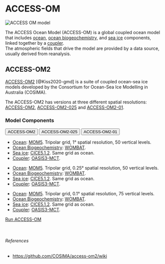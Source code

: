 
# ACCESS-OM

<img src="../../../assets/model-config-logos/configurations-without-titles/access-om.png" alt="ACCESS OM model" class="img-contain white-background with-border with-padding intro-img"></img>

The ACCESS Ocean Model (ACCESS-OM) is a global coupled ocean model that includes <a href="../../model_components/ocean">ocean</a>, <a href="../../model_components/bgc_ocean">ocean biogeochemistry</a>, and <a href="../../model_components/sea-ice">sea ice</a> components, linked together by a <a href="../../model_components/coupler">coupler</a>.
<br>
The atmospheric fields that drive the model are provided by a data source, usually derived from reanalysis.

## ACCESS-OM2

<a href="https://gmd.copernicus.org/articles/13/401/2020/" target="_blank">ACCESS-OM2</a> [@Kiss2020-gmd] is a suite of coupled ocean-sea ice models developed by the <Consortium href="http://cosima.org.au/" target="_blank">Consortium for Ocean-Sea Ice Modelling in Australia (COSIMA)</a>.

The ACCESS-OM2 has versions at three different spatial resolutions: <a href="http://cosima.org.au/index.php/models/access-om2/" target="_blank">ACCESS-OM2</a>, <a href="http://cosima.org.au/index.php/models/access-om2-025/" target="_blank">ACCESS-OM2-025</a> and <a href="http://cosima.org.au/index.php/models/access-om2-01-2/" target="_blank">ACCESS-OM2-01</a>.

### Model Components

<!-- Tab labels -->
<div class="tabLabels" label="ACCESS-OM-versions">
    <button>ACCESS-OM2</button>
    <button>ACCESS-OM2-025</button>
    <button>ACCESS-OM2-01</button>
</div>
<!-- Tab content -->
<div class="tabContents" label="ACCESS-OM-versions">
    <!-- 
    -
    -
    -
    ACCESS-OM2 -->
    <div>   
        <ul>
            <li>
                <a href="../../model_components/ocean">Ocean</a>: <a href="../../model_components/ocean#mom5">MOM5</a>. Tripolar grid, 1° spatial resolution, 50 vertical levels.
            </li>
            <li>
                <a href="../../model_components/bgc_ocean">Ocean Biogeochemistry</a>: <a href="../../model_components/bgc_ocean#wombat">WOMBAT</a>.
            </li>
            <li>
                <a href="../../model_components/sea-ice">Sea ice</a>: <a href="../../model_components/sea-ice#cice5">CICE5.1.2</a>. Same grid as ocean.
            </li>
            <li>
                <a href="../../model_components/coupler">Coupler</a>: <a href="../../model_components/coupler#oasis3-mct">OASIS3-MCT</a>.
            </li>
        </ul>
    </div>
    <!-- 
    -
    -
    -
    ACCESS-OM2-025 -->
    <div>   
        <ul>
            <li>
                <a href="../../model_components/ocean">Ocean</a>: <a href="../../model_components/ocean#mom5">MOM5</a>. Tripolar grid, 0.25° spatial resolution, 50 vertical levels.
            </li>
            <li>
                <a href="../../model_components/bgc_ocean">Ocean Biogeochemistry</a>: <a href="../../model_components/bgc_ocean#wombat">WOMBAT</a>.
            </li>
            <li>
                <a href="../../model_components/sea-ice">Sea ice</a>: <a href="../../model_components/sea-ice#cice5">CICE5.1.2</a>. Same grid as ocean.
            </li>
            <li>
                <a href="../../model_components/coupler">Coupler</a>: <a href="../../model_components/coupler#oasis3-mct">OASIS3-MCT</a>.
            </li>
        </ul>
    </div>
    <!-- 
    -
    -
    -
    ACCESS-OM2-01 -->
    <div>   
        <ul>
            <li>
                <a href="../../model_components/ocean">Ocean</a>: <a href="../../model_components/ocean#mom5">MOM5</a>. Tripolar grid, 0.1° spatial resolution, 75 vertical levels.
            </li>
            <li>
                <a href="../../model_components/bgc_ocean">Ocean Biogeochemistry</a>: <a href="../../model_components/bgc_ocean#wombat">WOMBAT</a>.
            </li>
            <li>
                <a href="../../model_components/sea-ice">Sea ice</a>: <a href="../../model_components/sea-ice#cice5">CICE5.1.2</a>. Same grid as ocean.
            </li>
            <li>
                <a href="../../model_components/coupler">Coupler</a>: <a href="../../model_components/coupler#oasis3-mct">OASIS3-MCT</a>.
            </li>
        </ul>
    </div>
</div>

<a href="../../run-a-model/run-access-om" class="text-card">Run ACCESS-OM</a>

<br>
<h6>References</h6>
<ul class="references">
    <li>
        <a href = "https://github.com/COSIMA/access-om2/wiki" target="_blank">https://github.com/COSIMA/access-om2/wiki</a>
    </li>
</ul>